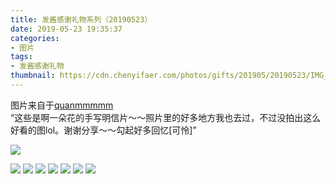 ```yaml
---
title: 发酱感谢礼物系列（20190523）
date: 2019-05-23 19:35:37
categories:
- 图片
tags:
- 发酱感谢礼物
thumbnail: https://cdn.chenyifaer.com/photos/gifts/201905/20190523/IMG_6117.JPG
---
```


图片来自于<a href="https://weibo.com/p/1005051720171447" target="_blank">quanmmmmm</a><br/>“这些是啊一朵花的手写明信片～～照片里的好多地方我也去过，不过没拍出这么好看的图lol。谢谢分享～～勾起好多回忆[可怜]”

![](https://cdn.chenyifaer.com/photos/gifts/201905/20190523/IMG_6117.JPG)

<!--more-->

![](https://cdn.chenyifaer.com/photos/gifts/201905/20190523/IMG_6118.JPG)
![](https://cdn.chenyifaer.com/photos/gifts/201905/20190523/IMG_6119.JPG)
![](https://cdn.chenyifaer.com/photos/gifts/201905/20190523/IMG_6120.JPG)
![](https://cdn.chenyifaer.com/photos/gifts/201905/20190523/IMG_6121.JPG)
![](https://cdn.chenyifaer.com/photos/gifts/201905/20190523/IMG_6122.JPG)
![](https://cdn.chenyifaer.com/photos/gifts/201905/20190523/IMG_6123.JPG)
![](https://cdn.chenyifaer.com/photos/gifts/201905/20190523/IMG_6124.JPG)
